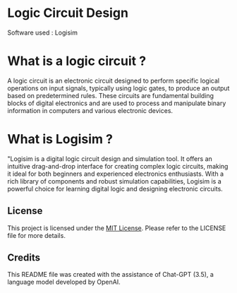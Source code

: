 # Logic Circuit Design
Software used : Logisim

# What is a logic circuit ?
A logic circuit is an electronic circuit designed to perform specific logical operations on input signals, typically using logic gates, to produce an output based on predetermined rules. These circuits are fundamental building blocks of digital electronics and are used to process and manipulate binary information in computers and various electronic devices.

# What is Logisim ?
"Logisim is a digital logic circuit design and simulation tool. It offers an intuitive drag-and-drop interface for creating complex logic circuits, making it ideal for both beginners and experienced electronics enthusiasts. With a rich library of components and robust simulation capabilities, Logisim is a powerful choice for learning digital logic and designing electronic circuits.

## License
This project is licensed under the [MIT License](https://github.com/emilienmarotta/Logic_Circuit_Design/blob/main/LICENSE). Please refer to the LICENSE file for more details.

## Credits
This README file was created with the assistance of Chat-GPT (3.5), a language model developed by OpenAI.